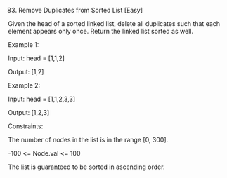 83. Remove Duplicates from Sorted List
[Easy]

Given the head of a sorted linked list, delete all duplicates such that each element appears only once. Return the linked list sorted as well.

Example 1:

Input: head = [1,1,2]

Output: [1,2]


Example 2:

Input: head = [1,1,2,3,3]

Output: [1,2,3]
 

Constraints:

The number of nodes in the list is in the range [0, 300].

-100 <= Node.val <= 100

The list is guaranteed to be sorted in ascending order.
